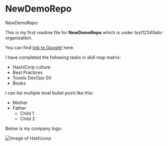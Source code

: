 # NewDemoRepo
NewDemoRepo

This is my first readme file for **NewDemoRepo** which is under *test12345abc* organization. 

You can find [link to Google!](http://google.com) here.


I have completed the following tasks in skill map matrix:
* HashiCorp culture
* Best Practices
* Toools DevOps Git
* Books

I can list multiple level bullet point like this:
- Mother
- Father
  - Child 1
  - Child 2

Below is my company logo:

![Image of Hashicorp](https://octodex.github.com/images/yaktocat.png)
